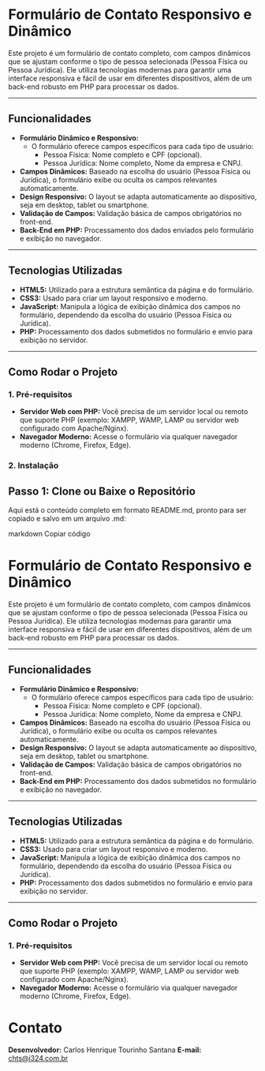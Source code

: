 # Formulário de Contato Responsivo e Dinâmico

Este projeto é um formulário de contato completo, com campos dinâmicos que se ajustam conforme o tipo de pessoa selecionada (Pessoa Física ou Pessoa Jurídica). Ele utiliza tecnologias modernas para garantir uma interface responsiva e fácil de usar em diferentes dispositivos, além de um back-end robusto em PHP para processar os dados.

---

## Funcionalidades

- **Formulário Dinâmico e Responsivo:**
  - O formulário oferece campos específicos para cada tipo de usuário:
    - Pessoa Física: Nome completo e CPF (opcional).
    - Pessoa Jurídica: Nome completo, Nome da empresa e CNPJ.
- **Campos Dinâmicos:** Baseado na escolha do usuário (Pessoa Física ou Jurídica), o formulário exibe ou oculta os campos relevantes automaticamente.
- **Design Responsivo:** O layout se adapta automaticamente ao dispositivo, seja em desktop, tablet ou smartphone.
- **Validação de Campos:** Validação básica de campos obrigatórios no front-end.
- **Back-End em PHP:** Processamento dos dados enviados pelo formulário e exibição no navegador.

---

## Tecnologias Utilizadas

- **HTML5:** Utilizado para a estrutura semântica da página e do formulário.
- **CSS3:** Usado para criar um layout responsivo e moderno.
- **JavaScript:** Manipula a lógica de exibição dinâmica dos campos no formulário, dependendo da escolha do usuário (Pessoa Física ou Jurídica).
- **PHP:** Processamento dos dados submetidos no formulário e envio para exibição no servidor.

---

## Como Rodar o Projeto

### 1. Pré-requisitos
- **Servidor Web com PHP:** Você precisa de um servidor local ou remoto que suporte PHP (exemplo: XAMPP, WAMP, LAMP ou servidor web configurado com Apache/Nginx).
- **Navegador Moderno:** Acesse o formulário via qualquer navegador moderno (Chrome, Firefox, Edge).
### 2. Instalação

## Passo 1: Clone ou Baixe o Repositório


Aqui está o conteúdo completo em formato README.md, pronto para ser copiado e salvo em um arquivo .md:

markdown
Copiar código
# Formulário de Contato Responsivo e Dinâmico

Este projeto é um formulário de contato completo, com campos dinâmicos que se ajustam conforme o tipo de pessoa selecionada (Pessoa Física ou Pessoa Jurídica). Ele utiliza tecnologias modernas para garantir uma interface responsiva e fácil de usar em diferentes dispositivos, além de um back-end robusto em PHP para processar os dados.

---

## Funcionalidades

- **Formulário Dinâmico e Responsivo:**
  - O formulário oferece campos específicos para cada tipo de usuário:
    - Pessoa Física: Nome completo e CPF (opcional).
    - Pessoa Jurídica: Nome completo, Nome da empresa e CNPJ.
- **Campos Dinâmicos:** Baseado na escolha do usuário (Pessoa Física ou Jurídica), o formulário exibe ou oculta os campos relevantes automaticamente.
- **Design Responsivo:** O layout se adapta automaticamente ao dispositivo, seja em desktop, tablet ou smartphone.
- **Validação de Campos:** Validação básica de campos obrigatórios no front-end.
- **Back-End em PHP:** Processamento dos dados submetidos no formulário e exibição no navegador.

---

## Tecnologias Utilizadas

- **HTML5:** Utilizado para a estrutura semântica da página e do formulário.
- **CSS3:** Usado para criar um layout responsivo e moderno.
- **JavaScript:** Manipula a lógica de exibição dinâmica dos campos no formulário, dependendo da escolha do usuário (Pessoa Física ou Jurídica).
- **PHP:** Processamento dos dados submetidos no formulário e envio para exibição no servidor.

---

## Como Rodar o Projeto

### 1. Pré-requisitos
- **Servidor Web com PHP:** Você precisa de um servidor local ou remoto que suporte PHP (exemplo: XAMPP, WAMP, LAMP ou servidor web configurado com Apache/Nginx).
- **Navegador Moderno:** Acesse o formulário via qualquer navegador moderno (Chrome, Firefox, Edge).

# Contato
**Desenvolvedor:** Carlos Henrique Tourinho Santana
**E-mail:** chts@i324.com.br



